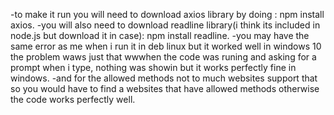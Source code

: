 -to make it run you will need to download axios library by doing : npm install axios.
-you will also need to download readline library(i think its included in node.js but download it in case): npm install readline.
-you may have the same error as me when i run it in deb linux but it worked well in windows 10 the problem waws just that wwwhen the code was runing and asking for a prompt when 
i type, nothing was showin but it works perfectly fine in windows.
-and for the allowed methods not to much websites support that so you would have to find a websites that have allowed methods otherwise the code works perfectly well.
